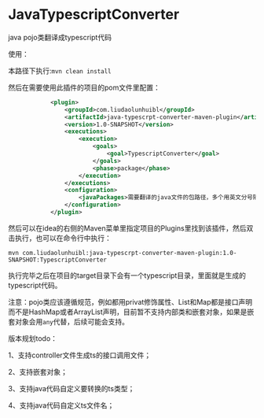 # JavaTypescriptConverter
java pojo类翻译成typescript代码

使用：

本路径下执行:`mvn clean install`

然后在需要使用此插件的项目的pom文件里配置：

```xml
            <plugin>
                <groupId>com.liudaolunhuibl</groupId>
                <artifactId>java-typescrpt-converter-maven-plugin</artifactId>
                <version>1.0-SNAPSHOT</version>
                <executions>
                    <execution>
                        <goals>
                            <goal>TypescriptConverter</goal>
                        </goals>
                        <phase>package</phase>
                    </execution>
                </executions>
                <configuration>
                    <javaPackages>需要翻译的java文件的包路径，多个用英文分号隔开，例如:com.a.b.dto;com.d.r.bo</javaPackages>
                </configuration>
            </plugin>
```

然后可以在idea的右侧的Maven菜单里指定项目的Plugins里找到该插件，然后双击执行，也可以在命令行中执行：

````shell
mvn com.liudaolunhuibl:java-typescrpt-converter-maven-plugin:1.0-SNAPSHOT:TypescriptConverter
````

执行完毕之后在项目的target目录下会有一个typescript目录，里面就是生成的typescript代码。

注意：pojo类应该遵循规范，例如都用privat修饰属性、List和Map都是接口声明而不是HashMap或者ArrayList声明，目前暂不支持内部类和嵌套对象，如果是嵌套对象会用`any`代替，后续可能会支持。



版本规划todo：

1、支持controller文件生成ts的接口调用文件；

2、支持嵌套对象；

3、支持java代码自定义要转换的ts类型；

4、支持java代码自定义ts文件名；
